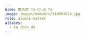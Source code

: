 ```yaml
---
name: 戴大鈞 Ta-Chun Ta 
image: images/members/310581024.jpg 
role: alumni-master
aliases:
  - ta chun da
---
```

